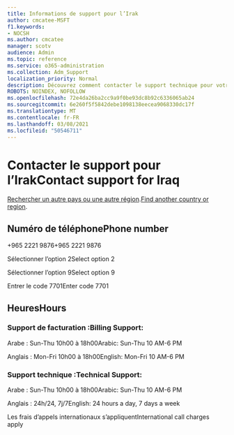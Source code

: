 ```yaml
---
title: Informations de support pour l’Irak
author: cmcatee-MSFT
f1.keywords:
- NOCSH
ms.author: cmcatee
manager: scotv
audience: Admin
ms.topic: reference
ms.service: o365-administration
ms.collection: Adm_Support
localization_priority: Normal
description: Découvrez comment contacter le support technique pour votre pays ou région.
ROBOTS: NOINDEX, NOFOLLOW
ms.openlocfilehash: 72e4da26ba2cc9a9f0be93dc8b92c6336065ab24
ms.sourcegitcommit: 6e260f5f5842debe1098138eecea9068330dc17f
ms.translationtype: MT
ms.contentlocale: fr-FR
ms.lasthandoff: 03/08/2021
ms.locfileid: "50546711"
---
```

# <a name="contact-support-for-iraq"></a><span data-ttu-id="f28a0-103">Contacter le support pour l’Irak</span><span class="sxs-lookup"><span data-stu-id="f28a0-103">Contact support for Iraq</span></span>

<span data-ttu-id="f28a0-104">[Rechercher un autre pays ou une autre région](../contact-support-for-business-products.md).</span><span class="sxs-lookup"><span data-stu-id="f28a0-104">[Find another country or region](../contact-support-for-business-products.md).</span></span>

## <a name="phone-number"></a><span data-ttu-id="f28a0-105">Numéro de téléphone</span><span class="sxs-lookup"><span data-stu-id="f28a0-105">Phone number</span></span>
<span data-ttu-id="f28a0-106">+965 2221 9876</span><span class="sxs-lookup"><span data-stu-id="f28a0-106">+965 2221 9876</span></span>

<span data-ttu-id="f28a0-107">Sélectionner l’option 2</span><span class="sxs-lookup"><span data-stu-id="f28a0-107">Select option 2</span></span>

<span data-ttu-id="f28a0-108">Sélectionner l’option 9</span><span class="sxs-lookup"><span data-stu-id="f28a0-108">Select option 9</span></span>

<span data-ttu-id="f28a0-109">Entrer le code 7701</span><span class="sxs-lookup"><span data-stu-id="f28a0-109">Enter code 7701</span></span>

## <a name="hours"></a><span data-ttu-id="f28a0-110">Heures</span><span class="sxs-lookup"><span data-stu-id="f28a0-110">Hours</span></span>
### <a name="billing-support"></a><span data-ttu-id="f28a0-111">Support de facturation :</span><span class="sxs-lookup"><span data-stu-id="f28a0-111">Billing Support:</span></span>

<span data-ttu-id="f28a0-112">Arabe : Sun-Thu 10h00 à 18h00</span><span class="sxs-lookup"><span data-stu-id="f28a0-112">Arabic: Sun-Thu 10 AM-6 PM</span></span>

<span data-ttu-id="f28a0-113">Anglais : Mon-Fri 10h00 à 18h00</span><span class="sxs-lookup"><span data-stu-id="f28a0-113">English: Mon-Fri 10 AM-6 PM</span></span>

### <a name="technical-support"></a><span data-ttu-id="f28a0-114">Support technique :</span><span class="sxs-lookup"><span data-stu-id="f28a0-114">Technical Support:</span></span>

<span data-ttu-id="f28a0-115">Arabe : Sun-Thu 10h00 à 18h00</span><span class="sxs-lookup"><span data-stu-id="f28a0-115">Arabic: Sun-Thu 10 AM-6 PM</span></span>

<span data-ttu-id="f28a0-116">Anglais : 24h/24, 7j/7</span><span class="sxs-lookup"><span data-stu-id="f28a0-116">English: 24 hours a day, 7 days a week</span></span>

<span data-ttu-id="f28a0-117">Les frais d’appels internationaux s’appliquent</span><span class="sxs-lookup"><span data-stu-id="f28a0-117">International call charges apply</span></span>
